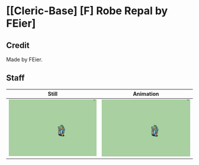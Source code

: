 # [\[Cleric-Base\] \[F\] Robe Repal by FEier]

## Credit

Made by FEier.

## Staff

| Still | Animation |
| :---: | :-------: |
| ![Staff still](./Staff_000.png) | ![Staff animation](./Staff.gif) |
